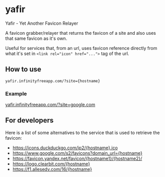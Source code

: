 # yafir
Yafir - Yet Another Favicon Relayer

A favicon grabber/relayer that returns the favicon of a site and also uses that same favicon as it's own.

Useful for services that, from an url, uses favicon reference directly from what it's set in ```<link rel="icon" href="...">``` tag of the url.

## How to use

```
yafir.infinityfreeapp.com/?site={hostname}
```

### Example

[yafir.infinityfreeapp.com/?site=google.com](https://yafir.infinityfreeapp.com/?site=google.com)

## For developers

Here is a list of some alternatives to the service that is used to retrieve the favicon:

- https://icons.duckduckgo.com/ip2/{hostname}.ico
- https://www.google.com/s2/favicons?domain_url={hostname}
- https://favicon.yandex.net/favicon/{hostname1}/{hostname2}/
- https://logo.clearbit.com/{hostname}
- https://f1.allesedv.com/16/{hostname}
